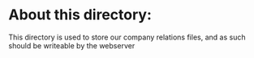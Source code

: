 About this directory:
=====================

This directory is used to store our company relations files,
and as such should be writeable by the webserver
